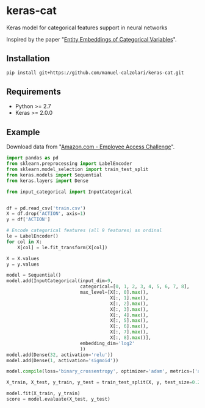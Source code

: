 # keras-cat

Keras model for categorical features support in neural networks

Inspired by the paper "[Entity Embeddings of Categorical Variables](http://arxiv.org/abs/1604.06737)".

## Installation

```bash
pip install git+https://github.com/manuel-calzolari/keras-cat.git
```

## Requirements
* Python >= 2.7
* Keras >= 2.0.0

## Example
Download data from "[Amazon.com - Employee Access Challenge](https://www.kaggle.com/c/amazon-employee-access-challenge/data)".

```python
import pandas as pd
from sklearn.preprocessing import LabelEncoder
from sklearn.model_selection import train_test_split
from keras.models import Sequential
from keras.layers import Dense

from input_categorical import InputCategorical


df = pd.read_csv('train.csv')
X = df.drop('ACTION', axis=1)
y = df['ACTION']

# Encode categorical features (all 9 features) as ordinal
le = LabelEncoder()
for col in X:
    X[col] = le.fit_transform(X[col])

X = X.values
y = y.values

model = Sequential()
model.add(InputCategorical(input_dim=9,
                           categorical=[0, 1, 2, 3, 4, 5, 6, 7, 8],
                           max_level=[X[:, 0].max(),
                                      X[:, 1].max(),
                                      X[:, 2].max(),
                                      X[:, 3].max(),
                                      X[:, 4].max(),
                                      X[:, 5].max(),
                                      X[:, 6].max(),
                                      X[:, 7].max(),
                                      X[:, 8].max()],
                           embedding_dim='log2'
                           ))
model.add(Dense(32, activation='relu'))
model.add(Dense(1, activation='sigmoid'))

model.compile(loss='binary_crossentropy', optimizer='adam', metrics=['accuracy'])

X_train, X_test, y_train, y_test = train_test_split(X, y, test_size=0.2)

model.fit(X_train, y_train)
score = model.evaluate(X_test, y_test)

```